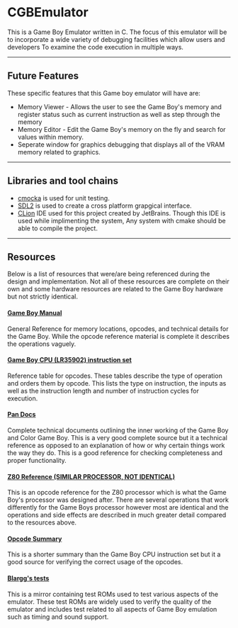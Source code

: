 # CGBEmulator

This is a Game Boy Emulator written in C. 
The focus of this emulator will be to incorporate a wide variety of debugging facilities which allow users and developers
To examine the code execution in multiple ways.

____
## Future Features

These specific features that this Game boy emulator will have are: 
*  Memory Viewer - Allows the user to see the Game Boy's memory and register status such as current instruction as well as step through the memory
*  Memory Editor - Edit the Game Boy's memory on the fly and search for values within memory.
* Seperate window for graphics debugging that displays all of the VRAM memory related to graphics.

____
## Libraries and tool chains

*  [cmocka](https://cmocka.org/) is used for unit testing.
*  [SDL2](https://www.libsdl.org) is used to create a cross platform grapgical interface.
*  [CLion](https://www.jetbrains.com/clion/) IDE used for this project created by JetBrains. Though this IDE is used while implimenting the system, Any system with cmake should be able to compile the project.

____
## Resources
Below is a list of resources that were/are being referenced during the design and implementation. Not all of these resources are complete on their own and some hardware resources are related to the Game Boy hardware but not strictly identical.

#### [Game Boy Manual](http://marc.rawer.de/Gameboy/Docs/GBCPUman.pdf)
General Reference for memory locations, opcodes, and technical details for the Game Boy. While the opcode reference material is complete it describes the operations vaguely. 

#### [Game Boy CPU (LR35902) instruction set](http://www.pastraiser.com/cpu/gameboy/gameboy_opcodes.html)
Reference table for opcodes. These tables describe the type of operation and orders them by opcode. This lists the type on instruction, the inputs as well as the instruction length and number of instruction cycles for execution.

#### [Pan Docs](http://gbdev.gg8.se/wiki/articles/Pan_Docs)
Complete technical documents outlining the inner working of the Game Boy and Color Game Boy. This is a very good complete source but it a technical reference as opposed to an explanation of how or why certain things work the way they do. This is a good reference for checking completeness and proper functionality.

#### [Z80 Reference **(SIMILAR PROCESSOR, NOT IDENTICAL)**](http://www.z80.info/z80syntx.htm#RET)
This is an opcode reference for the Z80 processor which is what the Game Boy's processor was designed after. There are several operations that work differently for the Game Boys processor however most are identical and the operations and side effects are described in much greater detail compared to the resources above.

#### [Opcode Summary](http://www.devrs.com/gb/files/opcodes.html)
This is a shorter summary than the Game Boy CPU instruction set but it a good source for verifying the correct usage of the opcodes.

#### [Blargg's tests](http://gbdev.gg8.se/files/roms/blargg-gb-tests/)
This is a mirror containing test ROMs used to test various aspects of the emulator. These test ROMs are widely used to verify the quality of the emulator and includes test related to all aspects of Game Boy emulation such as timing and sound support.

